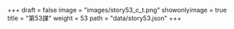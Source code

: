 +++
draft = false 
image = "images/story53_c_t.png" 
showonlyimage = true 
title = "第53課" 
weight = 53 
path = "data/story53.json" 
+++
